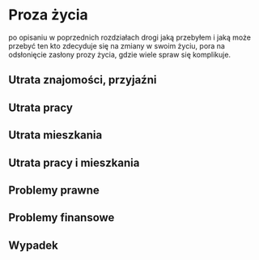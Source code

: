 # Proza życia

po opisaniu w poprzednich rozdziałach drogi jaką przebyłem i jaką może przebyć ten kto zdecyduje się na zmiany w swoim życiu,
pora na odsłonięcie zasłony prozy życia, gdzie wiele spraw się komplikuje.

## Utrata znajomości, przyjaźni


## Utrata pracy


## Utrata mieszkania


## Utrata pracy i mieszkania


## Problemy prawne



## Problemy finansowe



## Wypadek